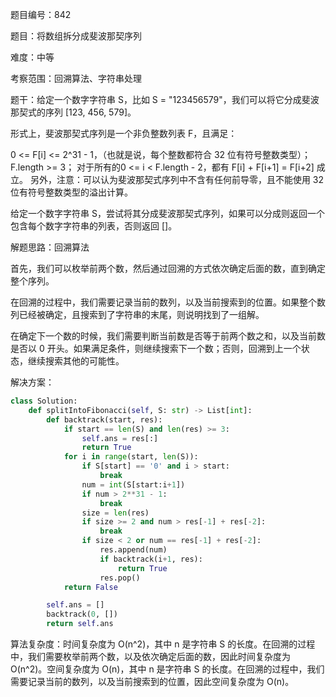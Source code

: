 题目编号：842

题目：将数组拆分成斐波那契序列

难度：中等

考察范围：回溯算法、字符串处理

题干：给定一个数字字符串 S，比如 S = "123456579"，我们可以将它分成斐波那契式的序列 [123, 456, 579]。

形式上，斐波那契式序列是一个非负整数列表 F，且满足：

0 <= F[i] <= 2^31 - 1，（也就是说，每个整数都符合 32 位有符号整数类型）；
F.length >= 3；
对于所有的0 <= i < F.length - 2，都有 F[i] + F[i+1] = F[i+2] 成立。
另外，注意：可以认为斐波那契式序列中不含有任何前导零，且不能使用 32 位有符号整数类型的溢出计算。

给定一个数字字符串 S，尝试将其分成斐波那契式序列，如果可以分成则返回一个包含每个数字字符串的列表，否则返回 []。

解题思路：回溯算法

首先，我们可以枚举前两个数，然后通过回溯的方式依次确定后面的数，直到确定整个序列。

在回溯的过程中，我们需要记录当前的数列，以及当前搜索到的位置。如果整个数列已经被确定，且搜索到了字符串的末尾，则说明找到了一组解。

在确定下一个数的时候，我们需要判断当前数是否等于前两个数之和，以及当前数是否以 0 开头。如果满足条件，则继续搜索下一个数；否则，回溯到上一个状态，继续搜索其他的可能性。

解决方案：

```python
class Solution:
    def splitIntoFibonacci(self, S: str) -> List[int]:
        def backtrack(start, res):
            if start == len(S) and len(res) >= 3:
                self.ans = res[:]
                return True
            for i in range(start, len(S)):
                if S[start] == '0' and i > start:
                    break
                num = int(S[start:i+1])
                if num > 2**31 - 1:
                    break
                size = len(res)
                if size >= 2 and num > res[-1] + res[-2]:
                    break
                if size < 2 or num == res[-1] + res[-2]:
                    res.append(num)
                    if backtrack(i+1, res):
                        return True
                    res.pop()
            return False

        self.ans = []
        backtrack(0, [])
        return self.ans
```

算法复杂度：时间复杂度为 O(n^2)，其中 n 是字符串 S 的长度。在回溯的过程中，我们需要枚举前两个数，以及依次确定后面的数，因此时间复杂度为 O(n^2)。空间复杂度为 O(n)，其中 n 是字符串 S 的长度。在回溯的过程中，我们需要记录当前的数列，以及当前搜索到的位置，因此空间复杂度为 O(n)。